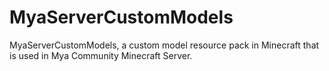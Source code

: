 # MyaServerCustomModels
MyaServerCustomModels, a custom model resource pack in Minecraft that is used in Mya Community Minecraft Server.
